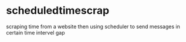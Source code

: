 # scheduledtimescrap
scraping time from a website then using scheduler to send messages in certain time intervel gap
